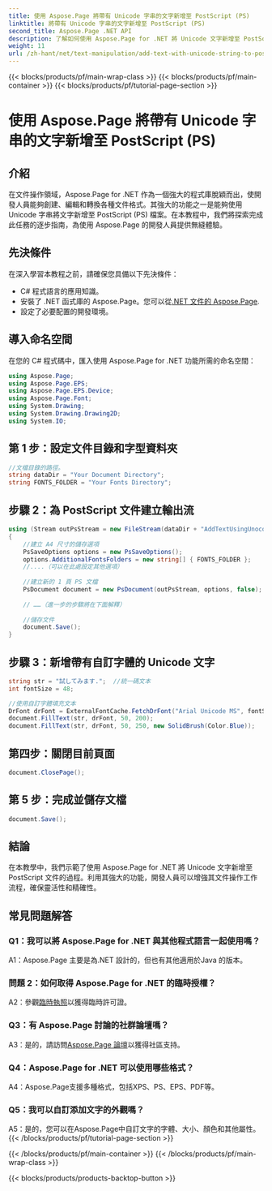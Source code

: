 ```yaml
---
title: 使用 Aspose.Page 將帶有 Unicode 字串的文字新增至 PostScript (PS)
linktitle: 將帶有 Unicode 字串的文字新增至 PostScript (PS)
second_title: Aspose.Page .NET API
description: 了解如何使用 Aspose.Page for .NET 將 Unicode 文字新增至 PostScript 檔案。輕鬆增強文件操作。
weight: 11
url: /zh-hant/net/text-manipulation/add-text-with-unicode-string-to-postscript-ps/
---
```


{{< blocks/products/pf/main-wrap-class >}}
{{< blocks/products/pf/main-container >}}
{{< blocks/products/pf/tutorial-page-section >}}

# 使用 Aspose.Page 將帶有 Unicode 字串的文字新增至 PostScript (PS)

## 介紹

在文件操作領域，Aspose.Page for .NET 作為一個強大的程式庫脫穎而出，使開發人員能夠創建、編輯和轉換各種文件格式。其強大的功能之一是能夠使用 Unicode 字串將文字新增至 PostScript (PS) 檔案。在本教程中，我們將探索完成此任務的逐步指南，為使用 Aspose.Page 的開發人員提供無縫體驗。

## 先決條件

在深入學習本教程之前，請確保您具備以下先決條件：

- C# 程式語言的應用知識。
- 安裝了 .NET 函式庫的 Aspose.Page。您可以從[.NET 文件的 Aspose.Page](https://reference.aspose.com/page/net/).
- 設定了必要配置的開發環境。

## 導入命名空間

在您的 C# 程式碼中，匯入使用 Aspose.Page for .NET 功能所需的命名空間：

```csharp
using Aspose.Page;
using Aspose.Page.EPS;
using Aspose.Page.EPS.Device;
using Aspose.Page.Font;
using System.Drawing;
using System.Drawing.Drawing2D;
using System.IO;
```

## 第 1 步：設定文件目錄和字型資料夾

```csharp
//文檔目錄的路徑。
string dataDir = "Your Document Directory";
string FONTS_FOLDER = "Your Fonts Directory";
```

## 步驟 2：為 PostScript 文件建立輸出流

```csharp
using (Stream outPsStream = new FileStream(dataDir + "AddTextUsingUnocodeString_outPS.ps", FileMode.Create))
{
    //建立 A4 尺寸的儲存選項
    PsSaveOptions options = new PsSaveOptions();
    options.AdditionalFontsFolders = new string[] { FONTS_FOLDER };
    //....（可以在此處設定其他選項）
    
    //建立新的 1 頁 PS 文檔
    PsDocument document = new PsDocument(outPsStream, options, false);
    
    // ……（進一步的步驟將在下面解釋）
    
    //儲存文件
    document.Save();
}
```

## 步驟 3：新增帶有自訂字體的 Unicode 文字

```csharp
string str = "試してみます.";  //統一碼文本
int fontSize = 48;

//使用自訂字體填充文本
DrFont drFont = ExternalFontCache.FetchDrFont("Arial Unicode MS", fontSize, FontStyle.Regular);
document.FillText(str, drFont, 50, 200);
document.FillText(str, drFont, 50, 250, new SolidBrush(Color.Blue));
```

## 第四步：關閉目前頁面

```csharp
document.ClosePage();
```

## 第 5 步：完成並儲存文檔

```csharp
document.Save();
```

## 結論

在本教學中，我們示範了使用 Aspose.Page for .NET 將 Unicode 文字新增至 PostScript 文件的過程。利用其強大的功能，開發人員可以增強其文件操作工作流程，確保靈活性和精確性。

## 常見問題解答

### Q1：我可以將 Aspose.Page for .NET 與其他程式語言一起使用嗎？

A1：Aspose.Page 主要是為.NET 設計的，但也有其他適用於Java 的版本。

### 問題 2：如何取得 Aspose.Page for .NET 的臨時授權？

 A2：參觀[臨時執照](https://purchase.aspose.com/temporary-license/)以獲得臨時許可證。

### Q3：有 Aspose.Page 討論的社群論壇嗎？

 A3：是的，請訪問[Aspose.Page 論壇](https://forum.aspose.com/c/page/39)以獲得社區支持。

### Q4：Aspose.Page for .NET 可以使用哪些格式？

A4：Aspose.Page支援多種格式，包括XPS、PS、EPS、PDF等。

### Q5：我可以自訂添加文字的外觀嗎？

A5：是的，您可以在Aspose.Page中自訂文字的字體、大小、顏色和其他屬性。
{{< /blocks/products/pf/tutorial-page-section >}}

{{< /blocks/products/pf/main-container >}}
{{< /blocks/products/pf/main-wrap-class >}}

{{< blocks/products/products-backtop-button >}}
